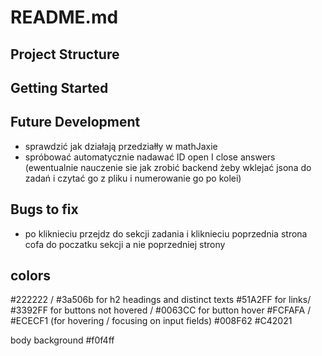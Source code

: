 # README.md

## Project Structure

## Getting Started

## Future Development
- sprawdzić jak działają przedziałły w mathJaxie
- spróbować automatycznie nadawać ID open I close answers (ewentualnie nauczenie sie jak zrobić backend żeby wklejać jsona do zadań i czytać go z pliku i numerowanie go po kolei)


## Bugs to fix
- po kliknieciu przejdz do sekcji zadania i kliknieciu poprzednia strona cofa do poczatku sekcji a nie poprzedniej strony

## colors
#222222 / #3a506b for h2 headings and distinct texts 
#51A2FF  for links/ #3392FF for buttons not hovered / #0063CC for button hover
#FCFAFA / #ECECF1 (for hovering / focusing on input fields)
#008F62
#C42021

body background
#f0f4ff
